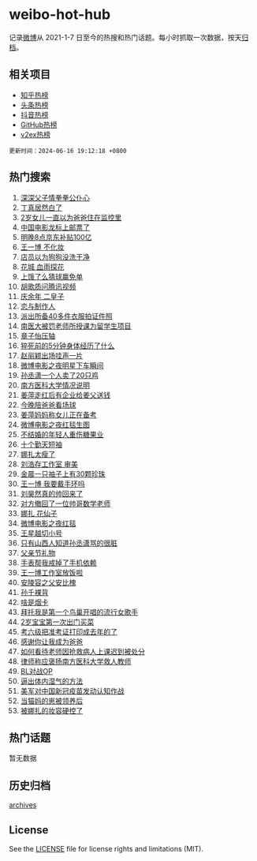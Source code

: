# weibo-hot-hub

记录[微博](https://www.weibo.com)从 2021-1-7 日至今的热搜和热门话题。每小时抓取一次数据，按天[归档](archives)。

## 相关项目

- [知乎热榜](https://github.com/lonnyzhang423/zhihu-hot-hub)
- [头条热榜](https://github.com/lonnyzhang423/toutiao-hot-hub)
- [抖音热榜](https://github.com/lonnyzhang423/douyin-hot-hub)
- [GitHub热榜](https://github.com/lonnyzhang423/github-hot-hub)
- [v2ex热榜](https://github.com/lonnyzhang423/v2ex-hot-hub)


`更新时间：2024-06-16 19:12:18 +0800`

## 热门搜索

1. [深深父子情拳拳公仆心](https://m.weibo.cn/search?containerid=100103type%3D1%26t%3D10%26q%3D%23%E6%B7%B1%E6%B7%B1%E7%88%B6%E5%AD%90%E6%83%85%E6%8B%B3%E6%8B%B3%E5%85%AC%E4%BB%86%E5%BF%83%23&stream_entry_id=51&isnewpage=1&extparam=seat%3D1%26stream_entry_id%3D51%26c_type%3D51%26q%3D%2523%25E6%25B7%25B1%25E6%25B7%25B1%25E7%2588%25B6%25E5%25AD%2590%25E6%2583%2585%25E6%258B%25B3%25E6%258B%25B3%25E5%2585%25AC%25E4%25BB%2586%25E5%25BF%2583%2523%26cate%3D10103%26dgr%3D0%26pos%3D0%26filter_type%3Drealtimehot%26display_time%3D1718536337%26pre_seqid%3D171853633773803450168)
1. [丁真居然白了](https://m.weibo.cn/search?containerid=100103type%3D1%26t%3D10%26q%3D%23%E4%B8%81%E7%9C%9F%E5%B1%85%E7%84%B6%E7%99%BD%E4%BA%86%23&stream_entry_id=31&isnewpage=1&extparam=seat%3D1%26stream_entry_id%3D31%26q%3D%2523%25E4%25B8%2581%25E7%259C%259F%25E5%25B1%2585%25E7%2584%25B6%25E7%2599%25BD%25E4%25BA%2586%2523%26realpos%3D1%26dgr%3D0%26filter_type%3Drealtimehot%26flag%3D1%26cate%3D5001%26pos%3D0%26band_rank%3D1%26c_type%3D31%26lcate%3D5001%26display_time%3D1718536337%26pre_seqid%3D171853633773803450168)
1. [2岁女儿一直以为爸爸住在监控里](https://m.weibo.cn/search?containerid=100103type%3D1%26t%3D10%26q%3D%232%E5%B2%81%E5%A5%B3%E5%84%BF%E4%B8%80%E7%9B%B4%E4%BB%A5%E4%B8%BA%E7%88%B8%E7%88%B8%E4%BD%8F%E5%9C%A8%E7%9B%91%E6%8E%A7%E9%87%8C%23&stream_entry_id=31&isnewpage=1&extparam=seat%3D1%26stream_entry_id%3D31%26q%3D%25232%25E5%25B2%2581%25E5%25A5%25B3%25E5%2584%25BF%25E4%25B8%2580%25E7%259B%25B4%25E4%25BB%25A5%25E4%25B8%25BA%25E7%2588%25B8%25E7%2588%25B8%25E4%25BD%258F%25E5%259C%25A8%25E7%259B%2591%25E6%258E%25A7%25E9%2587%258C%2523%26realpos%3D2%26dgr%3D0%26filter_type%3Drealtimehot%26flag%3D0%26cate%3D5001%26pos%3D1%26band_rank%3D2%26c_type%3D31%26lcate%3D5001%26display_time%3D1718536337%26pre_seqid%3D171853633773803450168)
1. [中国电影龙标上邮票了](https://m.weibo.cn/search?containerid=100103type%3D1%26t%3D10%26q%3D%23%E4%B8%AD%E5%9B%BD%E7%94%B5%E5%BD%B1%E9%BE%99%E6%A0%87%E4%B8%8A%E9%82%AE%E7%A5%A8%E4%BA%86%23&stream_entry_id=31&isnewpage=1&extparam=seat%3D1%26stream_entry_id%3D31%26q%3D%2523%25E4%25B8%25AD%25E5%259B%25BD%25E7%2594%25B5%25E5%25BD%25B1%25E9%25BE%2599%25E6%25A0%2587%25E4%25B8%258A%25E9%2582%25AE%25E7%25A5%25A8%25E4%25BA%2586%2523%26realpos%3D3%26dgr%3D0%26filter_type%3Drealtimehot%26flag%3D0%26cate%3D5001%26pos%3D2%26band_rank%3D3%26c_type%3D31%26lcate%3D5001%26display_time%3D1718536337%26pre_seqid%3D171853633773803450168)
1. [明晚8点京东补贴100亿](https://m.weibo.cn/search?containerid=100103type%3D1%26t%3D10%26q%3D%23%E6%98%8E%E6%99%9A8%E7%82%B9%E4%BA%AC%E4%B8%9C%E8%A1%A5%E8%B4%B4100%E4%BA%BF%23&stream_entry_id=31&isnewpage=1&extparam=seat%3D1%26is_ad_pos%3D1%26topic_ad%3D1%26q%3D%2523%25E6%2598%258E%25E6%2599%259A8%25E7%2582%25B9%25E4%25BA%25AC%25E4%25B8%259C%25E8%25A1%25A5%25E8%25B4%25B4100%25E4%25BA%25BF%2523%26dgr%3D0%26filter_type%3Drealtimehot%26c_type%3D31%26stream_entry_id%3D31%26pos%3D3%26cate%3D5001%26band_rank%3D4%26adid%3D241964%26lcate%3D5001%26display_time%3D1718536337%26pre_seqid%3D171853633773803450168)
1. [王一博 不化妆](https://m.weibo.cn/search?containerid=100103type%3D1%26t%3D10%26q%3D%E7%8E%8B%E4%B8%80%E5%8D%9A+%E4%B8%8D%E5%8C%96%E5%A6%86&stream_entry_id=31&isnewpage=1&extparam=seat%3D1%26stream_entry_id%3D31%26q%3D%25E7%258E%258B%25E4%25B8%2580%25E5%258D%259A%2520%25E4%25B8%258D%25E5%258C%2596%25E5%25A6%2586%26realpos%3D4%26dgr%3D0%26filter_type%3Drealtimehot%26flag%3D2%26cate%3D5001%26pos%3D4%26band_rank%3D4%26c_type%3D31%26lcate%3D5001%26display_time%3D1718536337%26pre_seqid%3D171853633773803450168)
1. [店员以为狗狗没洗干净](https://m.weibo.cn/search?containerid=100103type%3D1%26t%3D10%26q%3D%E5%BA%97%E5%91%98%E4%BB%A5%E4%B8%BA%E7%8B%97%E7%8B%97%E6%B2%A1%E6%B4%97%E5%B9%B2%E5%87%80&stream_entry_id=31&isnewpage=1&extparam=seat%3D1%26stream_entry_id%3D31%26q%3D%25E5%25BA%2597%25E5%2591%2598%25E4%25BB%25A5%25E4%25B8%25BA%25E7%258B%2597%25E7%258B%2597%25E6%25B2%25A1%25E6%25B4%2597%25E5%25B9%25B2%25E5%2587%2580%26realpos%3D5%26dgr%3D0%26filter_type%3Drealtimehot%26flag%3D1%26cate%3D5001%26pos%3D5%26band_rank%3D5%26c_type%3D31%26lcate%3D5001%26display_time%3D1718536337%26pre_seqid%3D171853633773803450168)
1. [花城 血雨探花](https://m.weibo.cn/search?containerid=100103type%3D1%26t%3D10%26q%3D%E8%8A%B1%E5%9F%8E+%E8%A1%80%E9%9B%A8%E6%8E%A2%E8%8A%B1&stream_entry_id=31&isnewpage=1&extparam=seat%3D1%26stream_entry_id%3D31%26q%3D%25E8%258A%25B1%25E5%259F%258E%2520%25E8%25A1%2580%25E9%259B%25A8%25E6%258E%25A2%25E8%258A%25B1%26realpos%3D6%26dgr%3D0%26filter_type%3Drealtimehot%26flag%3D1%26cate%3D5001%26pos%3D6%26band_rank%3D6%26c_type%3D31%26lcate%3D5001%26display_time%3D1718536337%26pre_seqid%3D171853633773803450168)
1. [上饿了么猜球赢免单](https://m.weibo.cn/search?containerid=100103type%3D1%26t%3D10%26q%3D%23%E4%B8%8A%E9%A5%BF%E4%BA%86%E4%B9%88%E7%8C%9C%E7%90%83%E8%B5%A2%E5%85%8D%E5%8D%95%23&stream_entry_id=31&isnewpage=1&extparam=seat%3D1%26is_ad_pos%3D1%26topic_ad%3D1%26q%3D%2523%25E4%25B8%258A%25E9%25A5%25BF%25E4%25BA%2586%25E4%25B9%2588%25E7%258C%259C%25E7%2590%2583%25E8%25B5%25A2%25E5%2585%258D%25E5%258D%2595%2523%26dgr%3D0%26filter_type%3Drealtimehot%26c_type%3D31%26stream_entry_id%3D31%26pos%3D7%26cate%3D5001%26band_rank%3D7%26adid%3D241724%26lcate%3D5001%26display_time%3D1718536337%26pre_seqid%3D171853633773803450168)
1. [胡歌质问腾讯视频](https://m.weibo.cn/search?containerid=100103type%3D1%26t%3D10%26q%3D%23%E8%83%A1%E6%AD%8C%E8%B4%A8%E9%97%AE%E8%85%BE%E8%AE%AF%E8%A7%86%E9%A2%91%23&stream_entry_id=31&isnewpage=1&extparam=seat%3D1%26stream_entry_id%3D31%26q%3D%2523%25E8%2583%25A1%25E6%25AD%258C%25E8%25B4%25A8%25E9%2597%25AE%25E8%2585%25BE%25E8%25AE%25AF%25E8%25A7%2586%25E9%25A2%2591%2523%26realpos%3D7%26dgr%3D0%26filter_type%3Drealtimehot%26flag%3D2%26cate%3D5001%26pos%3D8%26band_rank%3D7%26c_type%3D31%26lcate%3D5001%26display_time%3D1718536337%26pre_seqid%3D171853633773803450168)
1. [庆余年 二皇子](https://m.weibo.cn/search?containerid=100103type%3D1%26t%3D10%26q%3D%E5%BA%86%E4%BD%99%E5%B9%B4+%E4%BA%8C%E7%9A%87%E5%AD%90&stream_entry_id=31&isnewpage=1&extparam=seat%3D1%26stream_entry_id%3D31%26q%3D%25E5%25BA%2586%25E4%25BD%2599%25E5%25B9%25B4%2520%25E4%25BA%258C%25E7%259A%2587%25E5%25AD%2590%26realpos%3D8%26dgr%3D0%26filter_type%3Drealtimehot%26flag%3D1%26cate%3D5001%26pos%3D9%26band_rank%3D8%26c_type%3D31%26lcate%3D5001%26display_time%3D1718536337%26pre_seqid%3D171853633773803450168)
1. [恋与制作人](https://m.weibo.cn/search?containerid=100103type%3D1%26t%3D10%26q%3D%E6%81%8B%E4%B8%8E%E5%88%B6%E4%BD%9C%E4%BA%BA&stream_entry_id=31&isnewpage=1&extparam=seat%3D1%26stream_entry_id%3D31%26q%3D%25E6%2581%258B%25E4%25B8%258E%25E5%2588%25B6%25E4%25BD%259C%25E4%25BA%25BA%26realpos%3D9%26dgr%3D0%26filter_type%3Drealtimehot%26flag%3D1%26cate%3D5001%26pos%3D10%26band_rank%3D9%26c_type%3D31%26lcate%3D5001%26display_time%3D1718536337%26pre_seqid%3D171853633773803450168)
1. [派出所备40多件衣服拍证件照](https://m.weibo.cn/search?containerid=100103type%3D1%26t%3D10%26q%3D%23%E6%B4%BE%E5%87%BA%E6%89%80%E5%A4%8740%E5%A4%9A%E4%BB%B6%E8%A1%A3%E6%9C%8D%E6%8B%8D%E8%AF%81%E4%BB%B6%E7%85%A7%23&stream_entry_id=31&isnewpage=1&extparam=seat%3D1%26stream_entry_id%3D31%26q%3D%2523%25E6%25B4%25BE%25E5%2587%25BA%25E6%2589%2580%25E5%25A4%258740%25E5%25A4%259A%25E4%25BB%25B6%25E8%25A1%25A3%25E6%259C%258D%25E6%258B%258D%25E8%25AF%2581%25E4%25BB%25B6%25E7%2585%25A7%2523%26realpos%3D10%26dgr%3D0%26filter_type%3Drealtimehot%26flag%3D32768%26cate%3D5001%26pos%3D11%26band_rank%3D10%26c_type%3D31%26lcate%3D5001%26display_time%3D1718536337%26pre_seqid%3D171853633773803450168)
1. [南医大被罚老师所授课为留学生项目](https://m.weibo.cn/search?containerid=100103type%3D1%26t%3D10%26q%3D%23%E5%8D%97%E5%8C%BB%E5%A4%A7%E8%A2%AB%E7%BD%9A%E8%80%81%E5%B8%88%E6%89%80%E6%8E%88%E8%AF%BE%E4%B8%BA%E7%95%99%E5%AD%A6%E7%94%9F%E9%A1%B9%E7%9B%AE%23&stream_entry_id=31&isnewpage=1&extparam=seat%3D1%26stream_entry_id%3D31%26q%3D%2523%25E5%258D%2597%25E5%258C%25BB%25E5%25A4%25A7%25E8%25A2%25AB%25E7%25BD%259A%25E8%2580%2581%25E5%25B8%2588%25E6%2589%2580%25E6%258E%2588%25E8%25AF%25BE%25E4%25B8%25BA%25E7%2595%2599%25E5%25AD%25A6%25E7%2594%259F%25E9%25A1%25B9%25E7%259B%25AE%2523%26realpos%3D11%26dgr%3D0%26filter_type%3Drealtimehot%26flag%3D0%26cate%3D5001%26pos%3D12%26band_rank%3D11%26c_type%3D31%26lcate%3D5001%26display_time%3D1718536337%26pre_seqid%3D171853633773803450168)
1. [章子怡压轴](https://m.weibo.cn/search?containerid=100103type%3D1%26t%3D10%26q%3D%E7%AB%A0%E5%AD%90%E6%80%A1%E5%8E%8B%E8%BD%B4&stream_entry_id=31&isnewpage=1&extparam=seat%3D1%26stream_entry_id%3D31%26q%3D%25E7%25AB%25A0%25E5%25AD%2590%25E6%2580%25A1%25E5%258E%258B%25E8%25BD%25B4%26realpos%3D12%26dgr%3D0%26filter_type%3Drealtimehot%26flag%3D1%26cate%3D5001%26pos%3D13%26band_rank%3D12%26c_type%3D31%26lcate%3D5001%26display_time%3D1718536337%26pre_seqid%3D171853633773803450168)
1. [猝死前的5分钟身体经历了什么](https://m.weibo.cn/search?containerid=100103type%3D1%26t%3D10%26q%3D%23%E7%8C%9D%E6%AD%BB%E5%89%8D%E7%9A%845%E5%88%86%E9%92%9F%E8%BA%AB%E4%BD%93%E7%BB%8F%E5%8E%86%E4%BA%86%E4%BB%80%E4%B9%88%23&stream_entry_id=31&isnewpage=1&extparam=seat%3D1%26stream_entry_id%3D31%26q%3D%2523%25E7%258C%259D%25E6%25AD%25BB%25E5%2589%258D%25E7%259A%25845%25E5%2588%2586%25E9%2592%259F%25E8%25BA%25AB%25E4%25BD%2593%25E7%25BB%258F%25E5%258E%2586%25E4%25BA%2586%25E4%25BB%2580%25E4%25B9%2588%2523%26realpos%3D13%26dgr%3D0%26filter_type%3Drealtimehot%26flag%3D2%26cate%3D5001%26pos%3D14%26band_rank%3D13%26c_type%3D31%26lcate%3D5001%26display_time%3D1718536337%26pre_seqid%3D171853633773803450168)
1. [赵丽颖出场哇声一片](https://m.weibo.cn/search?containerid=100103type%3D1%26t%3D10%26q%3D%23%E8%B5%B5%E4%B8%BD%E9%A2%96%E5%87%BA%E5%9C%BA%E5%93%87%E5%A3%B0%E4%B8%80%E7%89%87%23&stream_entry_id=31&isnewpage=1&extparam=seat%3D1%26stream_entry_id%3D31%26q%3D%2523%25E8%25B5%25B5%25E4%25B8%25BD%25E9%25A2%2596%25E5%2587%25BA%25E5%259C%25BA%25E5%2593%2587%25E5%25A3%25B0%25E4%25B8%2580%25E7%2589%2587%2523%26realpos%3D14%26dgr%3D0%26filter_type%3Drealtimehot%26flag%3D1%26cate%3D5001%26pos%3D15%26band_rank%3D14%26c_type%3D31%26lcate%3D5001%26display_time%3D1718536337%26pre_seqid%3D171853633773803450168)
1. [微博电影之夜明星下车瞬间](https://m.weibo.cn/search?containerid=100103type%3D1%26t%3D10%26q%3D%23%E5%BE%AE%E5%8D%9A%E7%94%B5%E5%BD%B1%E4%B9%8B%E5%A4%9C%E6%98%8E%E6%98%9F%E4%B8%8B%E8%BD%A6%E7%9E%AC%E9%97%B4%23&stream_entry_id=31&isnewpage=1&extparam=seat%3D1%26stream_entry_id%3D31%26q%3D%2523%25E5%25BE%25AE%25E5%258D%259A%25E7%2594%25B5%25E5%25BD%25B1%25E4%25B9%258B%25E5%25A4%259C%25E6%2598%258E%25E6%2598%259F%25E4%25B8%258B%25E8%25BD%25A6%25E7%259E%25AC%25E9%2597%25B4%2523%26realpos%3D15%26adid%3D242020%26filter_type%3Drealtimehot%26flag%3D0%26dgr%3D0%26c_type%3D31%26pos%3D16%26band_rank%3D15%26cate%3D5001%26lcate%3D5001%26display_time%3D1718536337%26pre_seqid%3D171853633773803450168)
1. [孙丞潇一个人卖了20只鸡](https://m.weibo.cn/search?containerid=100103type%3D1%26t%3D10%26q%3D%23%E5%AD%99%E4%B8%9E%E6%BD%87%E4%B8%80%E4%B8%AA%E4%BA%BA%E5%8D%96%E4%BA%8620%E5%8F%AA%E9%B8%A1%23&stream_entry_id=31&isnewpage=1&extparam=seat%3D1%26stream_entry_id%3D31%26q%3D%2523%25E5%25AD%2599%25E4%25B8%259E%25E6%25BD%2587%25E4%25B8%2580%25E4%25B8%25AA%25E4%25BA%25BA%25E5%258D%2596%25E4%25BA%258620%25E5%258F%25AA%25E9%25B8%25A1%2523%26realpos%3D16%26dgr%3D0%26filter_type%3Drealtimehot%26flag%3D0%26cate%3D5001%26pos%3D17%26band_rank%3D16%26c_type%3D31%26lcate%3D5001%26display_time%3D1718536337%26pre_seqid%3D171853633773803450168)
1. [南方医科大学情况说明](https://m.weibo.cn/search?containerid=100103type%3D1%26t%3D10%26q%3D%23%E5%8D%97%E6%96%B9%E5%8C%BB%E7%A7%91%E5%A4%A7%E5%AD%A6%E6%83%85%E5%86%B5%E8%AF%B4%E6%98%8E%23&stream_entry_id=31&isnewpage=1&extparam=seat%3D1%26stream_entry_id%3D31%26q%3D%2523%25E5%258D%2597%25E6%2596%25B9%25E5%258C%25BB%25E7%25A7%2591%25E5%25A4%25A7%25E5%25AD%25A6%25E6%2583%2585%25E5%2586%25B5%25E8%25AF%25B4%25E6%2598%258E%2523%26realpos%3D17%26dgr%3D0%26filter_type%3Drealtimehot%26flag%3D0%26cate%3D5001%26pos%3D18%26band_rank%3D17%26c_type%3D31%26lcate%3D5001%26display_time%3D1718536337%26pre_seqid%3D171853633773803450168)
1. [姜萍走红后有企业给姜父送钱](https://m.weibo.cn/search?containerid=100103type%3D1%26t%3D10%26q%3D%23%E5%A7%9C%E8%90%8D%E8%B5%B0%E7%BA%A2%E5%90%8E%E6%9C%89%E4%BC%81%E4%B8%9A%E7%BB%99%E5%A7%9C%E7%88%B6%E9%80%81%E9%92%B1%23&stream_entry_id=31&isnewpage=1&extparam=seat%3D1%26stream_entry_id%3D31%26q%3D%2523%25E5%25A7%259C%25E8%2590%258D%25E8%25B5%25B0%25E7%25BA%25A2%25E5%2590%258E%25E6%259C%2589%25E4%25BC%2581%25E4%25B8%259A%25E7%25BB%2599%25E5%25A7%259C%25E7%2588%25B6%25E9%2580%2581%25E9%2592%25B1%2523%26realpos%3D18%26dgr%3D0%26filter_type%3Drealtimehot%26flag%3D1%26cate%3D5001%26pos%3D19%26band_rank%3D18%26c_type%3D31%26lcate%3D5001%26display_time%3D1718536337%26pre_seqid%3D171853633773803450168)
1. [今晚陪爸爸看场球](https://m.weibo.cn/search?containerid=100103type%3D1%26t%3D10%26q%3D%23%E4%BB%8A%E6%99%9A%E9%99%AA%E7%88%B8%E7%88%B8%E7%9C%8B%E5%9C%BA%E7%90%83%23&stream_entry_id=31&isnewpage=1&extparam=seat%3D1%26stream_entry_id%3D31%26q%3D%2523%25E4%25BB%258A%25E6%2599%259A%25E9%2599%25AA%25E7%2588%25B8%25E7%2588%25B8%25E7%259C%258B%25E5%259C%25BA%25E7%2590%2583%2523%26realpos%3D19%26adid%3D240324%26filter_type%3Drealtimehot%26flag%3D0%26dgr%3D0%26c_type%3D31%26pos%3D20%26band_rank%3D19%26cate%3D5001%26lcate%3D5001%26display_time%3D1718536337%26pre_seqid%3D171853633773803450168)
1. [姜萍妈妈称女儿正在备考](https://m.weibo.cn/search?containerid=100103type%3D1%26t%3D10%26q%3D%23%E5%A7%9C%E8%90%8D%E5%A6%88%E5%A6%88%E7%A7%B0%E5%A5%B3%E5%84%BF%E6%AD%A3%E5%9C%A8%E5%A4%87%E8%80%83%23&stream_entry_id=31&isnewpage=1&extparam=seat%3D1%26stream_entry_id%3D31%26q%3D%2523%25E5%25A7%259C%25E8%2590%258D%25E5%25A6%2588%25E5%25A6%2588%25E7%25A7%25B0%25E5%25A5%25B3%25E5%2584%25BF%25E6%25AD%25A3%25E5%259C%25A8%25E5%25A4%2587%25E8%2580%2583%2523%26realpos%3D20%26dgr%3D0%26filter_type%3Drealtimehot%26flag%3D0%26cate%3D5001%26pos%3D21%26band_rank%3D20%26c_type%3D31%26lcate%3D5001%26display_time%3D1718536337%26pre_seqid%3D171853633773803450168)
1. [微博电影之夜红毯生图](https://m.weibo.cn/search?containerid=100103type%3D1%26t%3D10%26q%3D%23%E5%BE%AE%E5%8D%9A%E7%94%B5%E5%BD%B1%E4%B9%8B%E5%A4%9C%E7%BA%A2%E6%AF%AF%E7%94%9F%E5%9B%BE%23&stream_entry_id=31&isnewpage=1&extparam=seat%3D1%26stream_entry_id%3D31%26q%3D%2523%25E5%25BE%25AE%25E5%258D%259A%25E7%2594%25B5%25E5%25BD%25B1%25E4%25B9%258B%25E5%25A4%259C%25E7%25BA%25A2%25E6%25AF%25AF%25E7%2594%259F%25E5%259B%25BE%2523%26realpos%3D21%26adid%3D241972%26filter_type%3Drealtimehot%26flag%3D0%26dgr%3D0%26c_type%3D31%26pos%3D22%26band_rank%3D21%26cate%3D5001%26lcate%3D5001%26display_time%3D1718536337%26pre_seqid%3D171853633773803450168)
1. [不结婚的年轻人重伤糖果业](https://m.weibo.cn/search?containerid=100103type%3D1%26t%3D10%26q%3D%23%E4%B8%8D%E7%BB%93%E5%A9%9A%E7%9A%84%E5%B9%B4%E8%BD%BB%E4%BA%BA%E9%87%8D%E4%BC%A4%E7%B3%96%E6%9E%9C%E4%B8%9A%23&stream_entry_id=31&isnewpage=1&extparam=seat%3D1%26stream_entry_id%3D31%26q%3D%2523%25E4%25B8%258D%25E7%25BB%2593%25E5%25A9%259A%25E7%259A%2584%25E5%25B9%25B4%25E8%25BD%25BB%25E4%25BA%25BA%25E9%2587%258D%25E4%25BC%25A4%25E7%25B3%2596%25E6%259E%259C%25E4%25B8%259A%2523%26realpos%3D22%26dgr%3D0%26filter_type%3Drealtimehot%26flag%3D1%26cate%3D5001%26pos%3D23%26band_rank%3D22%26c_type%3D31%26lcate%3D5001%26display_time%3D1718536337%26pre_seqid%3D171853633773803450168)
1. [十个勤天短袖](https://m.weibo.cn/search?containerid=100103type%3D1%26t%3D10%26q%3D%E5%8D%81%E4%B8%AA%E5%8B%A4%E5%A4%A9%E7%9F%AD%E8%A2%96&stream_entry_id=31&isnewpage=1&extparam=seat%3D1%26stream_entry_id%3D31%26q%3D%25E5%258D%2581%25E4%25B8%25AA%25E5%258B%25A4%25E5%25A4%25A9%25E7%259F%25AD%25E8%25A2%2596%26realpos%3D23%26dgr%3D0%26filter_type%3Drealtimehot%26flag%3D1%26cate%3D5001%26pos%3D24%26band_rank%3D23%26c_type%3D31%26lcate%3D5001%26display_time%3D1718536337%26pre_seqid%3D171853633773803450168)
1. [娜扎太瘦了](https://m.weibo.cn/search?containerid=100103type%3D1%26t%3D10%26q%3D%E5%A8%9C%E6%89%8E%E5%A4%AA%E7%98%A6%E4%BA%86&stream_entry_id=31&isnewpage=1&extparam=seat%3D1%26stream_entry_id%3D31%26q%3D%25E5%25A8%259C%25E6%2589%258E%25E5%25A4%25AA%25E7%2598%25A6%25E4%25BA%2586%26realpos%3D24%26dgr%3D0%26filter_type%3Drealtimehot%26flag%3D1%26cate%3D5001%26pos%3D25%26band_rank%3D24%26c_type%3D31%26lcate%3D5001%26display_time%3D1718536337%26pre_seqid%3D171853633773803450168)
1. [刘浩存工作室 审美](https://m.weibo.cn/search?containerid=100103type%3D1%26t%3D10%26q%3D%E5%88%98%E6%B5%A9%E5%AD%98%E5%B7%A5%E4%BD%9C%E5%AE%A4+%E5%AE%A1%E7%BE%8E&stream_entry_id=31&isnewpage=1&extparam=seat%3D1%26stream_entry_id%3D31%26q%3D%25E5%2588%2598%25E6%25B5%25A9%25E5%25AD%2598%25E5%25B7%25A5%25E4%25BD%259C%25E5%25AE%25A4%2520%25E5%25AE%25A1%25E7%25BE%258E%26realpos%3D25%26dgr%3D0%26filter_type%3Drealtimehot%26flag%3D0%26cate%3D5001%26pos%3D26%26band_rank%3D25%26c_type%3D31%26lcate%3D5001%26display_time%3D1718536337%26pre_seqid%3D171853633773803450168)
1. [金晨一只袖子上有30颗珍珠](https://m.weibo.cn/search?containerid=100103type%3D1%26t%3D10%26q%3D%23%E9%87%91%E6%99%A8%E4%B8%80%E5%8F%AA%E8%A2%96%E5%AD%90%E4%B8%8A%E6%9C%8930%E9%A2%97%E7%8F%8D%E7%8F%A0%23&stream_entry_id=31&isnewpage=1&extparam=seat%3D1%26stream_entry_id%3D31%26q%3D%2523%25E9%2587%2591%25E6%2599%25A8%25E4%25B8%2580%25E5%258F%25AA%25E8%25A2%2596%25E5%25AD%2590%25E4%25B8%258A%25E6%259C%258930%25E9%25A2%2597%25E7%258F%258D%25E7%258F%25A0%2523%26realpos%3D26%26dgr%3D0%26filter_type%3Drealtimehot%26flag%3D1%26cate%3D5001%26pos%3D27%26band_rank%3D26%26c_type%3D31%26lcate%3D5001%26display_time%3D1718536337%26pre_seqid%3D171853633773803450168)
1. [王一博 我要戴手环吗](https://m.weibo.cn/search?containerid=100103type%3D1%26t%3D10%26q%3D%E7%8E%8B%E4%B8%80%E5%8D%9A+%E6%88%91%E8%A6%81%E6%88%B4%E6%89%8B%E7%8E%AF%E5%90%97&stream_entry_id=31&isnewpage=1&extparam=seat%3D1%26stream_entry_id%3D31%26q%3D%25E7%258E%258B%25E4%25B8%2580%25E5%258D%259A%2520%25E6%2588%2591%25E8%25A6%2581%25E6%2588%25B4%25E6%2589%258B%25E7%258E%25AF%25E5%2590%2597%26realpos%3D27%26dgr%3D0%26filter_type%3Drealtimehot%26flag%3D1%26cate%3D5001%26pos%3D28%26band_rank%3D27%26c_type%3D31%26lcate%3D5001%26display_time%3D1718536337%26pre_seqid%3D171853633773803450168)
1. [刘昊然真的帅回来了](https://m.weibo.cn/search?containerid=100103type%3D1%26t%3D10%26q%3D%23%E5%88%98%E6%98%8A%E7%84%B6%E7%9C%9F%E7%9A%84%E5%B8%85%E5%9B%9E%E6%9D%A5%E4%BA%86%23&stream_entry_id=31&isnewpage=1&extparam=seat%3D1%26stream_entry_id%3D31%26q%3D%2523%25E5%2588%2598%25E6%2598%258A%25E7%2584%25B6%25E7%259C%259F%25E7%259A%2584%25E5%25B8%2585%25E5%259B%259E%25E6%259D%25A5%25E4%25BA%2586%2523%26realpos%3D28%26dgr%3D0%26filter_type%3Drealtimehot%26flag%3D1%26cate%3D5001%26pos%3D29%26band_rank%3D28%26c_type%3D31%26lcate%3D5001%26display_time%3D1718536337%26pre_seqid%3D171853633773803450168)
1. [对方撤回了一位帅哥数学老师](https://m.weibo.cn/search?containerid=100103type%3D1%26t%3D10%26q%3D%E5%AF%B9%E6%96%B9%E6%92%A4%E5%9B%9E%E4%BA%86%E4%B8%80%E4%BD%8D%E5%B8%85%E5%93%A5%E6%95%B0%E5%AD%A6%E8%80%81%E5%B8%88&stream_entry_id=31&isnewpage=1&extparam=seat%3D1%26stream_entry_id%3D31%26q%3D%25E5%25AF%25B9%25E6%2596%25B9%25E6%2592%25A4%25E5%259B%259E%25E4%25BA%2586%25E4%25B8%2580%25E4%25BD%258D%25E5%25B8%2585%25E5%2593%25A5%25E6%2595%25B0%25E5%25AD%25A6%25E8%2580%2581%25E5%25B8%2588%26realpos%3D29%26dgr%3D0%26filter_type%3Drealtimehot%26flag%3D0%26cate%3D5001%26pos%3D30%26band_rank%3D29%26c_type%3D31%26lcate%3D5001%26display_time%3D1718536337%26pre_seqid%3D171853633773803450168)
1. [娜扎 花仙子](https://m.weibo.cn/search?containerid=100103type%3D1%26t%3D10%26q%3D%E5%A8%9C%E6%89%8E+%E8%8A%B1%E4%BB%99%E5%AD%90&stream_entry_id=31&isnewpage=1&extparam=seat%3D1%26stream_entry_id%3D31%26q%3D%25E5%25A8%259C%25E6%2589%258E%2520%25E8%258A%25B1%25E4%25BB%2599%25E5%25AD%2590%26realpos%3D30%26dgr%3D0%26filter_type%3Drealtimehot%26flag%3D0%26cate%3D5001%26pos%3D31%26band_rank%3D30%26c_type%3D31%26lcate%3D5001%26display_time%3D1718536337%26pre_seqid%3D171853633773803450168)
1. [微博电影之夜红毯](https://m.weibo.cn/search?containerid=100103type%3D1%26t%3D10%26q%3D%E5%BE%AE%E5%8D%9A%E7%94%B5%E5%BD%B1%E4%B9%8B%E5%A4%9C%E7%BA%A2%E6%AF%AF&stream_entry_id=31&isnewpage=1&extparam=seat%3D1%26stream_entry_id%3D31%26q%3D%25E5%25BE%25AE%25E5%258D%259A%25E7%2594%25B5%25E5%25BD%25B1%25E4%25B9%258B%25E5%25A4%259C%25E7%25BA%25A2%25E6%25AF%25AF%26realpos%3D31%26dgr%3D0%26filter_type%3Drealtimehot%26flag%3D0%26cate%3D5001%26pos%3D32%26band_rank%3D31%26c_type%3D31%26lcate%3D5001%26display_time%3D1718536337%26pre_seqid%3D171853633773803450168)
1. [王星越切小号](https://m.weibo.cn/search?containerid=100103type%3D1%26t%3D10%26q%3D%23%E7%8E%8B%E6%98%9F%E8%B6%8A%E5%88%87%E5%B0%8F%E5%8F%B7%23&stream_entry_id=31&isnewpage=1&extparam=seat%3D1%26stream_entry_id%3D31%26q%3D%2523%25E7%258E%258B%25E6%2598%259F%25E8%25B6%258A%25E5%2588%2587%25E5%25B0%258F%25E5%258F%25B7%2523%26realpos%3D32%26dgr%3D0%26filter_type%3Drealtimehot%26flag%3D1%26cate%3D5001%26pos%3D33%26band_rank%3D32%26c_type%3D31%26lcate%3D5001%26display_time%3D1718536337%26pre_seqid%3D171853633773803450168)
1. [只有山西人知道孙丞潇骂的很脏](https://m.weibo.cn/search?containerid=100103type%3D1%26t%3D10%26q%3D%23%E5%8F%AA%E6%9C%89%E5%B1%B1%E8%A5%BF%E4%BA%BA%E7%9F%A5%E9%81%93%E5%AD%99%E4%B8%9E%E6%BD%87%E9%AA%82%E7%9A%84%E5%BE%88%E8%84%8F%23&stream_entry_id=31&isnewpage=1&extparam=seat%3D1%26stream_entry_id%3D31%26q%3D%2523%25E5%258F%25AA%25E6%259C%2589%25E5%25B1%25B1%25E8%25A5%25BF%25E4%25BA%25BA%25E7%259F%25A5%25E9%2581%2593%25E5%25AD%2599%25E4%25B8%259E%25E6%25BD%2587%25E9%25AA%2582%25E7%259A%2584%25E5%25BE%2588%25E8%2584%258F%2523%26realpos%3D33%26dgr%3D0%26filter_type%3Drealtimehot%26flag%3D1%26cate%3D5001%26pos%3D34%26band_rank%3D33%26c_type%3D31%26lcate%3D5001%26display_time%3D1718536337%26pre_seqid%3D171853633773803450168)
1. [父亲节礼物](https://m.weibo.cn/search?containerid=100103type%3D1%26t%3D10%26q%3D%E7%88%B6%E4%BA%B2%E8%8A%82%E7%A4%BC%E7%89%A9&stream_entry_id=31&isnewpage=1&extparam=seat%3D1%26stream_entry_id%3D31%26q%3D%25E7%2588%25B6%25E4%25BA%25B2%25E8%258A%2582%25E7%25A4%25BC%25E7%2589%25A9%26realpos%3D34%26dgr%3D0%26filter_type%3Drealtimehot%26flag%3D0%26cate%3D5001%26pos%3D35%26band_rank%3D34%26c_type%3D31%26lcate%3D5001%26display_time%3D1718536337%26pre_seqid%3D171853633773803450168)
1. [手表帮我戒掉了手机依赖](https://m.weibo.cn/search?containerid=100103type%3D1%26t%3D10%26q%3D%23%E6%89%8B%E8%A1%A8%E5%B8%AE%E6%88%91%E6%88%92%E6%8E%89%E4%BA%86%E6%89%8B%E6%9C%BA%E4%BE%9D%E8%B5%96%23&stream_entry_id=31&isnewpage=1&extparam=seat%3D1%26stream_entry_id%3D31%26q%3D%2523%25E6%2589%258B%25E8%25A1%25A8%25E5%25B8%25AE%25E6%2588%2591%25E6%2588%2592%25E6%258E%2589%25E4%25BA%2586%25E6%2589%258B%25E6%259C%25BA%25E4%25BE%259D%25E8%25B5%2596%2523%26realpos%3D35%26dgr%3D0%26filter_type%3Drealtimehot%26flag%3D0%26cate%3D5001%26pos%3D36%26band_rank%3D35%26c_type%3D31%26lcate%3D5001%26display_time%3D1718536337%26pre_seqid%3D171853633773803450168)
1. [王一博工作室放饭啦](https://m.weibo.cn/search?containerid=100103type%3D1%26t%3D10%26q%3D%23%E7%8E%8B%E4%B8%80%E5%8D%9A%E5%B7%A5%E4%BD%9C%E5%AE%A4%E6%94%BE%E9%A5%AD%E5%95%A6%23&stream_entry_id=31&isnewpage=1&extparam=seat%3D1%26stream_entry_id%3D31%26q%3D%2523%25E7%258E%258B%25E4%25B8%2580%25E5%258D%259A%25E5%25B7%25A5%25E4%25BD%259C%25E5%25AE%25A4%25E6%2594%25BE%25E9%25A5%25AD%25E5%2595%25A6%2523%26realpos%3D36%26dgr%3D0%26filter_type%3Drealtimehot%26flag%3D1%26cate%3D5001%26pos%3D37%26band_rank%3D36%26c_type%3D31%26lcate%3D5001%26display_time%3D1718536337%26pre_seqid%3D171853633773803450168)
1. [安陵容之父安比槐](https://m.weibo.cn/search?containerid=100103type%3D1%26t%3D10%26q%3D%23%E5%AE%89%E9%99%B5%E5%AE%B9%E4%B9%8B%E7%88%B6%E5%AE%89%E6%AF%94%E6%A7%90%23&stream_entry_id=31&isnewpage=1&extparam=seat%3D1%26stream_entry_id%3D31%26q%3D%2523%25E5%25AE%2589%25E9%2599%25B5%25E5%25AE%25B9%25E4%25B9%258B%25E7%2588%25B6%25E5%25AE%2589%25E6%25AF%2594%25E6%25A7%2590%2523%26realpos%3D37%26dgr%3D0%26filter_type%3Drealtimehot%26flag%3D1%26cate%3D5001%26pos%3D38%26band_rank%3D37%26c_type%3D31%26lcate%3D5001%26display_time%3D1718536337%26pre_seqid%3D171853633773803450168)
1. [孙千裸背](https://m.weibo.cn/search?containerid=100103type%3D1%26t%3D10%26q%3D%23%E5%AD%99%E5%8D%83%E8%A3%B8%E8%83%8C%23&stream_entry_id=31&isnewpage=1&extparam=seat%3D1%26stream_entry_id%3D31%26q%3D%2523%25E5%25AD%2599%25E5%258D%2583%25E8%25A3%25B8%25E8%2583%258C%2523%26realpos%3D38%26dgr%3D0%26filter_type%3Drealtimehot%26flag%3D0%26cate%3D5001%26pos%3D39%26band_rank%3D38%26c_type%3D31%26lcate%3D5001%26display_time%3D1718536337%26pre_seqid%3D171853633773803450168)
1. [啥是烟卡](https://m.weibo.cn/search?containerid=100103type%3D1%26t%3D10%26q%3D%23%E5%95%A5%E6%98%AF%E7%83%9F%E5%8D%A1%23&stream_entry_id=31&isnewpage=1&extparam=seat%3D1%26stream_entry_id%3D31%26q%3D%2523%25E5%2595%25A5%25E6%2598%25AF%25E7%2583%259F%25E5%258D%25A1%2523%26realpos%3D39%26dgr%3D0%26filter_type%3Drealtimehot%26flag%3D1%26cate%3D5001%26pos%3D40%26band_rank%3D39%26c_type%3D31%26lcate%3D5001%26display_time%3D1718536337%26pre_seqid%3D171853633773803450168)
1. [拜托我是第一个鸟巢开唱的流行女歌手](https://m.weibo.cn/search?containerid=100103type%3D1%26t%3D10%26q%3D%E6%8B%9C%E6%89%98%E6%88%91%E6%98%AF%E7%AC%AC%E4%B8%80%E4%B8%AA%E9%B8%9F%E5%B7%A2%E5%BC%80%E5%94%B1%E7%9A%84%E6%B5%81%E8%A1%8C%E5%A5%B3%E6%AD%8C%E6%89%8B&stream_entry_id=31&isnewpage=1&extparam=seat%3D1%26stream_entry_id%3D31%26q%3D%25E6%258B%259C%25E6%2589%2598%25E6%2588%2591%25E6%2598%25AF%25E7%25AC%25AC%25E4%25B8%2580%25E4%25B8%25AA%25E9%25B8%259F%25E5%25B7%25A2%25E5%25BC%2580%25E5%2594%25B1%25E7%259A%2584%25E6%25B5%2581%25E8%25A1%258C%25E5%25A5%25B3%25E6%25AD%258C%25E6%2589%258B%26realpos%3D40%26adid%3D242026%26filter_type%3Drealtimehot%26flag%3D0%26dgr%3D0%26c_type%3D31%26pos%3D41%26band_rank%3D40%26cate%3D5001%26lcate%3D5001%26display_time%3D1718536337%26pre_seqid%3D171853633773803450168)
1. [2岁宝宝第一次出门买菜](https://m.weibo.cn/search?containerid=100103type%3D1%26t%3D10%26q%3D%232%E5%B2%81%E5%AE%9D%E5%AE%9D%E7%AC%AC%E4%B8%80%E6%AC%A1%E5%87%BA%E9%97%A8%E4%B9%B0%E8%8F%9C%23&stream_entry_id=31&isnewpage=1&extparam=seat%3D1%26stream_entry_id%3D31%26q%3D%25232%25E5%25B2%2581%25E5%25AE%259D%25E5%25AE%259D%25E7%25AC%25AC%25E4%25B8%2580%25E6%25AC%25A1%25E5%2587%25BA%25E9%2597%25A8%25E4%25B9%25B0%25E8%258F%259C%2523%26realpos%3D41%26dgr%3D0%26filter_type%3Drealtimehot%26flag%3D1%26cate%3D5001%26pos%3D42%26band_rank%3D41%26c_type%3D31%26lcate%3D5001%26display_time%3D1718536337%26pre_seqid%3D171853633773803450168)
1. [考六级把准考证打印成去年的了](https://m.weibo.cn/search?containerid=100103type%3D1%26t%3D10%26q%3D%23%E8%80%83%E5%85%AD%E7%BA%A7%E6%8A%8A%E5%87%86%E8%80%83%E8%AF%81%E6%89%93%E5%8D%B0%E6%88%90%E5%8E%BB%E5%B9%B4%E7%9A%84%E4%BA%86%23&stream_entry_id=31&isnewpage=1&extparam=seat%3D1%26stream_entry_id%3D31%26q%3D%2523%25E8%2580%2583%25E5%2585%25AD%25E7%25BA%25A7%25E6%258A%258A%25E5%2587%2586%25E8%2580%2583%25E8%25AF%2581%25E6%2589%2593%25E5%258D%25B0%25E6%2588%2590%25E5%258E%25BB%25E5%25B9%25B4%25E7%259A%2584%25E4%25BA%2586%2523%26realpos%3D42%26dgr%3D0%26filter_type%3Drealtimehot%26flag%3D1%26cate%3D5001%26pos%3D43%26band_rank%3D42%26c_type%3D31%26lcate%3D5001%26display_time%3D1718536337%26pre_seqid%3D171853633773803450168)
1. [感谢你让我成为爸爸](https://m.weibo.cn/search?containerid=100103type%3D1%26t%3D10%26q%3D%23%E6%84%9F%E8%B0%A2%E4%BD%A0%E8%AE%A9%E6%88%91%E6%88%90%E4%B8%BA%E7%88%B8%E7%88%B8%23&stream_entry_id=31&isnewpage=1&extparam=seat%3D1%26stream_entry_id%3D31%26q%3D%2523%25E6%2584%259F%25E8%25B0%25A2%25E4%25BD%25A0%25E8%25AE%25A9%25E6%2588%2591%25E6%2588%2590%25E4%25B8%25BA%25E7%2588%25B8%25E7%2588%25B8%2523%26realpos%3D43%26dgr%3D0%26filter_type%3Drealtimehot%26flag%3D1%26cate%3D5001%26pos%3D44%26band_rank%3D43%26c_type%3D31%26lcate%3D5001%26display_time%3D1718536337%26pre_seqid%3D171853633773803450168)
1. [如何看待老师因抢救病人上课迟到被处分](https://m.weibo.cn/search?containerid=100103type%3D1%26t%3D10%26q%3D%23%E5%A6%82%E4%BD%95%E7%9C%8B%E5%BE%85%E8%80%81%E5%B8%88%E5%9B%A0%E6%8A%A2%E6%95%91%E7%97%85%E4%BA%BA%E4%B8%8A%E8%AF%BE%E8%BF%9F%E5%88%B0%E8%A2%AB%E5%A4%84%E5%88%86%23&stream_entry_id=31&isnewpage=1&extparam=seat%3D1%26stream_entry_id%3D31%26q%3D%2523%25E5%25A6%2582%25E4%25BD%2595%25E7%259C%258B%25E5%25BE%2585%25E8%2580%2581%25E5%25B8%2588%25E5%259B%25A0%25E6%258A%25A2%25E6%2595%2591%25E7%2597%2585%25E4%25BA%25BA%25E4%25B8%258A%25E8%25AF%25BE%25E8%25BF%259F%25E5%2588%25B0%25E8%25A2%25AB%25E5%25A4%2584%25E5%2588%2586%2523%26realpos%3D44%26dgr%3D0%26filter_type%3Drealtimehot%26flag%3D1%26cate%3D5001%26pos%3D45%26band_rank%3D44%26c_type%3D31%26lcate%3D5001%26display_time%3D1718536337%26pre_seqid%3D171853633773803450168)
1. [律师称应褒扬南方医科大学救人教师](https://m.weibo.cn/search?containerid=100103type%3D1%26t%3D10%26q%3D%23%E5%BE%8B%E5%B8%88%E7%A7%B0%E5%BA%94%E8%A4%92%E6%89%AC%E5%8D%97%E6%96%B9%E5%8C%BB%E7%A7%91%E5%A4%A7%E5%AD%A6%E6%95%91%E4%BA%BA%E6%95%99%E5%B8%88%23&stream_entry_id=31&isnewpage=1&extparam=seat%3D1%26stream_entry_id%3D31%26q%3D%2523%25E5%25BE%258B%25E5%25B8%2588%25E7%25A7%25B0%25E5%25BA%2594%25E8%25A4%2592%25E6%2589%25AC%25E5%258D%2597%25E6%2596%25B9%25E5%258C%25BB%25E7%25A7%2591%25E5%25A4%25A7%25E5%25AD%25A6%25E6%2595%2591%25E4%25BA%25BA%25E6%2595%2599%25E5%25B8%2588%2523%26realpos%3D45%26dgr%3D0%26filter_type%3Drealtimehot%26flag%3D0%26cate%3D5001%26pos%3D46%26band_rank%3D45%26c_type%3D31%26lcate%3D5001%26display_time%3D1718536337%26pre_seqid%3D171853633773803450168)
1. [BL对战OP](https://m.weibo.cn/search?containerid=100103type%3D1%26t%3D10%26q%3D%23BL%E5%AF%B9%E6%88%98OP%23&stream_entry_id=31&isnewpage=1&extparam=seat%3D1%26stream_entry_id%3D31%26q%3D%2523BL%25E5%25AF%25B9%25E6%2588%2598OP%2523%26realpos%3D46%26dgr%3D0%26filter_type%3Drealtimehot%26flag%3D1%26cate%3D5001%26pos%3D47%26band_rank%3D46%26c_type%3D31%26lcate%3D5001%26display_time%3D1718536337%26pre_seqid%3D171853633773803450168)
1. [逼出体内湿气的方法](https://m.weibo.cn/search?containerid=100103type%3D1%26t%3D10%26q%3D%E9%80%BC%E5%87%BA%E4%BD%93%E5%86%85%E6%B9%BF%E6%B0%94%E7%9A%84%E6%96%B9%E6%B3%95&stream_entry_id=31&isnewpage=1&extparam=seat%3D1%26stream_entry_id%3D31%26q%3D%25E9%2580%25BC%25E5%2587%25BA%25E4%25BD%2593%25E5%2586%2585%25E6%25B9%25BF%25E6%25B0%2594%25E7%259A%2584%25E6%2596%25B9%25E6%25B3%2595%26realpos%3D47%26dgr%3D0%26filter_type%3Drealtimehot%26flag%3D1%26cate%3D5001%26pos%3D48%26band_rank%3D47%26c_type%3D31%26lcate%3D5001%26display_time%3D1718536337%26pre_seqid%3D171853633773803450168)
1. [美军对中国新冠疫苗发动认知作战](https://m.weibo.cn/search?containerid=100103type%3D1%26t%3D10%26q%3D%23%E7%BE%8E%E5%86%9B%E5%AF%B9%E4%B8%AD%E5%9B%BD%E6%96%B0%E5%86%A0%E7%96%AB%E8%8B%97%E5%8F%91%E5%8A%A8%E8%AE%A4%E7%9F%A5%E4%BD%9C%E6%88%98%23&stream_entry_id=31&isnewpage=1&extparam=seat%3D1%26stream_entry_id%3D31%26q%3D%2523%25E7%25BE%258E%25E5%2586%259B%25E5%25AF%25B9%25E4%25B8%25AD%25E5%259B%25BD%25E6%2596%25B0%25E5%2586%25A0%25E7%2596%25AB%25E8%258B%2597%25E5%258F%2591%25E5%258A%25A8%25E8%25AE%25A4%25E7%259F%25A5%25E4%25BD%259C%25E6%2588%2598%2523%26realpos%3D48%26dgr%3D0%26filter_type%3Drealtimehot%26flag%3D0%26cate%3D5001%26pos%3D49%26band_rank%3D48%26c_type%3D31%26lcate%3D5001%26display_time%3D1718536337%26pre_seqid%3D171853633773803450168)
1. [当猫妈的崽被领养后](https://m.weibo.cn/search?containerid=100103type%3D1%26t%3D10%26q%3D%23%E5%BD%93%E7%8C%AB%E5%A6%88%E7%9A%84%E5%B4%BD%E8%A2%AB%E9%A2%86%E5%85%BB%E5%90%8E%23&stream_entry_id=31&isnewpage=1&extparam=seat%3D1%26stream_entry_id%3D31%26q%3D%2523%25E5%25BD%2593%25E7%258C%25AB%25E5%25A6%2588%25E7%259A%2584%25E5%25B4%25BD%25E8%25A2%25AB%25E9%25A2%2586%25E5%2585%25BB%25E5%2590%258E%2523%26realpos%3D49%26dgr%3D0%26filter_type%3Drealtimehot%26flag%3D1%26cate%3D5001%26pos%3D50%26band_rank%3D49%26c_type%3D31%26lcate%3D5001%26display_time%3D1718536337%26pre_seqid%3D171853633773803450168)
1. [被娜扎的妆容硬控了](https://m.weibo.cn/search?containerid=100103type%3D1%26t%3D10%26q%3D%23%E8%A2%AB%E5%A8%9C%E6%89%8E%E7%9A%84%E5%A6%86%E5%AE%B9%E7%A1%AC%E6%8E%A7%E4%BA%86%23&stream_entry_id=31&isnewpage=1&extparam=seat%3D1%26stream_entry_id%3D31%26q%3D%2523%25E8%25A2%25AB%25E5%25A8%259C%25E6%2589%258E%25E7%259A%2584%25E5%25A6%2586%25E5%25AE%25B9%25E7%25A1%25AC%25E6%258E%25A7%25E4%25BA%2586%2523%26realpos%3D50%26adid%3D242021%26filter_type%3Drealtimehot%26flag%3D0%26dgr%3D0%26c_type%3D31%26pos%3D51%26band_rank%3D50%26cate%3D5001%26lcate%3D5001%26display_time%3D1718536337%26pre_seqid%3D171853633773803450168)

## 热门话题

暂无数据

## 历史归档

[archives](archives)

## License

See the [LICENSE](LICENSE) file for license rights and limitations (MIT).

